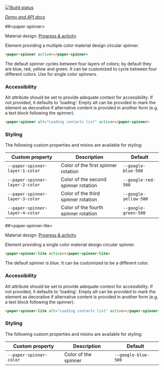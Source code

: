 
<!---

This README is automatically generated from the comments in these files:
paper-spinner-behavior.html  paper-spinner-lite.html  paper-spinner.html

Edit those files, and our readme bot will duplicate them over here!
Edit this file, and the bot will squash your changes :)

The bot does some handling of markdown. Please file a bug if it does the wrong
thing! https://github.com/PolymerLabs/tedium/issues

-->

[![Build status](https://travis-ci.org/PolymerElements/paper-spinner.svg?branch=master)](https://travis-ci.org/PolymerElements/paper-spinner)

_[Demo and API docs](https://elements.polymer-project.org/elements/paper-spinner)_


##&lt;paper-spinner&gt;

Material design: [Progress & activity](https://www.google.com/design/spec/components/progress-activity.html)

Element providing a multiple color material design circular spinner.

```html
<paper-spinner active></paper-spinner>
```

The default spinner cycles between four layers of colors; by default they are
blue, red, yellow and green. It can be customized to cycle between four different
colors. Use <paper-spinner-lite> for single color spinners.

### Accessibility

Alt attribute should be set to provide adequate context for accessibility. If not provided,
it defaults to 'loading'.
Empty alt can be provided to mark the element as decorative if alternative content is provided
in another form (e.g. a text block following the spinner).

```html
<paper-spinner alt="Loading contacts list" active></paper-spinner>
```

### Styling

The following custom properties and mixins are available for styling:

| Custom property | Description | Default |
| --- | --- | --- |
| `--paper-spinner-layer-1-color` | Color of the first spinner rotation | `--google-blue-500` |
| `--paper-spinner-layer-2-color` | Color of the second spinner rotation | `--google-red-500` |
| `--paper-spinner-layer-3-color` | Color of the third spinner rotation | `--google-yellow-500` |
| `--paper-spinner-layer-4-color` | Color of the fourth spinner rotation | `--google-green-500` |



##&lt;paper-spinner-lite&gt;

Material design: [Progress & activity](https://www.google.com/design/spec/components/progress-activity.html)

Element providing a single color material design circular spinner.

```html
<paper-spinner-lite active></paper-spinner-lite>
```

The default spinner is blue. It can be customized to be a different color.

### Accessibility

Alt attribute should be set to provide adequate context for accessibility. If not provided,
it defaults to 'loading'.
Empty alt can be provided to mark the element as decorative if alternative content is provided
in another form (e.g. a text block following the spinner).

```html
<paper-spinner-lite alt="Loading contacts list" active></paper-spinner-lite>
```

### Styling

The following custom properties and mixins are available for styling:

| Custom property | Description | Default |
| --- | --- | --- |
| `--paper-spinner-color` | Color of the spinner | `--google-blue-500` |



<!-- No docs for Polymer.PaperSpinnerBehavior found. -->
